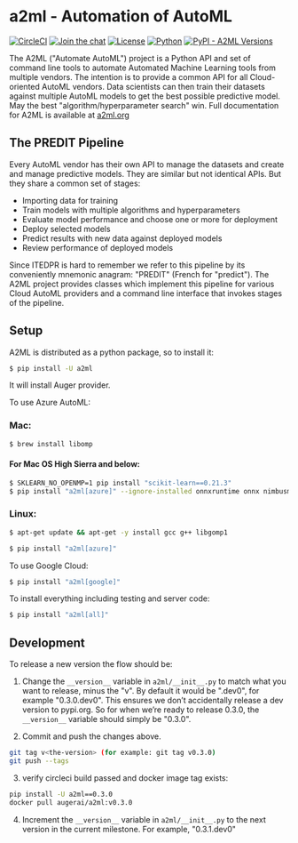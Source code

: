 # a2ml - Automation of AutoML

[![CircleCI](https://img.shields.io/circleci/build/gh/augerai/a2ml/master)](https://circleci.com/gh/augerai/a2ml)
[![Join the chat](https://img.shields.io/gitter/room/augerai/a2ml.svg)](https://gitter.im/augerai/a2ml)
[![License](https://img.shields.io/badge/License-Apache%202.0-blue.svg)](https://raw.githubusercontent.com/augerai/a2ml/master/LICENSE)
[![Python](https://img.shields.io/pypi/pyversions/a2ml.svg)](https://pypi.org/project/a2ml/)
[![PyPI - A2ML Versions](https://img.shields.io/pypi/v/a2ml.svg)](https://pypi.org/project/a2ml/)

The A2ML ("Automate AutoML") project is a Python API and set of command line tools to automate Automated Machine Learning tools from multiple vendors. The intention is to provide a common API for all Cloud-oriented AutoML vendors.  Data scientists can then train their datasets against multiple AutoML models to get the best possible predictive model.  May the best "algorithm/hyperparameter search" win.  Full documentation for A2ML is available at [a2ml.org](http://a2ml.org)

## The PREDIT Pipeline

Every AutoML vendor has their own API to manage the datasets and create and
manage predictive models.  They are similar but not identical APIs.  But they share a
common set of stages:

* Importing data for training
* Train models with multiple algorithms and hyperparameters
* Evaluate model performance and choose one or more for deployment
* Deploy selected models
* Predict results with new data against deployed models
* Review performance of deployed models

Since ITEDPR is hard to remember we refer to this pipeline by its conveniently mnemonic anagram: "PREDIT" (French for "predict"). The A2ML project provides classes which implement this pipeline for various Cloud AutoML providers
and a command line interface that invokes stages of the pipeline.

## Setup

A2ML is distributed as a python package, so to install it:

```sh
$ pip install -U a2ml
```

It will install Auger provider.

To use Azure AutoML:

### Mac:

```sh
$ brew install libomp

```
#### For Mac OS High Sierra and below:

```sh
$ SKLEARN_NO_OPENMP=1 pip install "scikit-learn==0.21.3"
$ pip install "a2ml[azure]" --ignore-installed onnxruntime onnx nimbusml
```

### Linux:

```sh
$ apt-get update && apt-get -y install gcc g++ libgomp1
```

```sh
$ pip install "a2ml[azure]"
```

To use Google Cloud:

```sh
$ pip install "a2ml[google]"
```

To install everything including testing and server code:

```sh
$ pip install "a2ml[all]"
```

## Development

To release a new version the flow should be:

1. Change the `__version__` variable in `a2ml/__init__.py` to match what you want to release, minus the "v". By default it would be "<current-milestone>.dev0", for example "0.3.0.dev0". This ensures we don’t accidentally release a dev version to pypi.org. So for when we’re ready to release 0.3.0, the   `__version__` variable should simply be "0.3.0".

2. Commit and push the changes above.

```sh
git tag v<the-version> (for example: git tag v0.3.0)
git push --tags
```

3. verify circleci build passed and docker image tag exists:

```sh
pip install -U a2ml==0.3.0
docker pull augerai/a2ml:v0.3.0
```

4. Increment the `__version__` variable in `a2ml/__init__.py` to the next version in the current milestone. For example, "0.3.1.dev0"